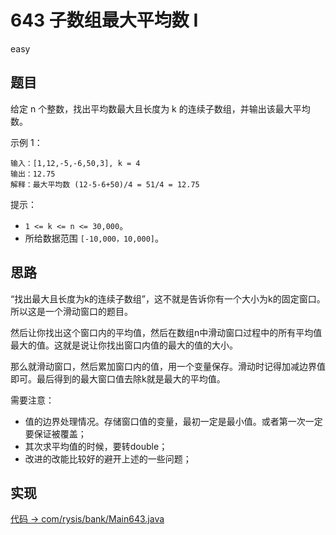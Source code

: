 # 643 子数组最大平均数 I

easy

## 题目

给定 n 个整数，找出平均数最大且长度为 k 的连续子数组，并输出该最大平均数。

示例 1：
```
输入：[1,12,-5,-6,50,3], k = 4
输出：12.75
解释：最大平均数 (12-5-6+50)/4 = 51/4 = 12.75
```

提示：
- `1 <= k <= n <= 30,000`。
- 所给数据范围 `[-10,000，10,000]`。

## 思路

“找出最大且长度为k的连续子数组”，这不就是告诉你有一个大小为k的固定窗口。所以这是一个滑动窗口的题目。

然后让你找出这个窗口内的平均值，然后在数组n中滑动窗口过程中的所有平均值最大的值。这就是说让你找出窗口内值的最大的值的大小。

那么就滑动窗口，然后累加窗口内的值，用一个变量保存。滑动时记得加减边界值即可。最后得到的最大窗口值去除k就是最大的平均值。



需要注意：
- 值的边界处理情况。存储窗口值的变量，最初一定是最小值。或者第一次一定要保证被覆盖；
- 其次求平均值的时候，要转double；
- 改进的改能比较好的避开上述的一些问题；

## 实现

[代码 -> com/rysis/bank/Main643.java](../../src/com/rysis/bank/Main643.java)